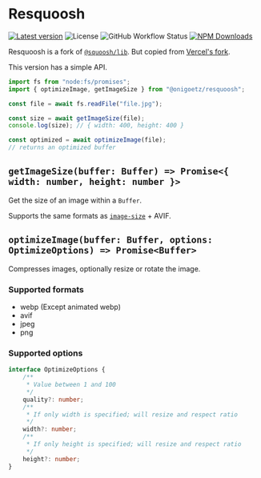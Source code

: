 # Resquoosh

[![Latest version](https://img.shields.io/github/release/onigoetz/resquoosh.svg?style=flat-square)](https://github.com/onigoetz/resquoosh/releases)
![License](https://img.shields.io/github/license/onigoetz/resquoosh?style=flat-square)
![GitHub Workflow Status](https://img.shields.io/github/actions/workflow/status/onigoetz/resquoosh/nodejs.yml?style=flat-square&logo=github)
[![NPM Downloads](https://img.shields.io/npm/dm/@onigoetz/resquoosh?style=flat-square&logo=npm)](https://www.npmjs.com/package/@onigoetz/resquoosh)

Resquoosh is a fork of [`@squoosh/lib`](https://www.npmjs.com/package/@squoosh/lib).
But copied from [Vercel's fork](https://github.com/vercel/next.js/tree/canary/packages/next/src/server/lib/squoosh).

This version has a simple API.

```javascript
import fs from "node:fs/promises";
import { optimizeImage, getImageSize } from "@onigoetz/resquoosh";

const file = await fs.readFile("file.jpg");

const size = await getImageSize(file);
console.log(size); // { width: 400, height: 400 }

const optimized = await optimizeImage(file);
// returns an optimized buffer
```

## `getImageSize(buffer: Buffer) => Promise<{ width: number, height: number }>`

Get the size of an image within a `Buffer`.

Supports the same formats as [`image-size`](https://www.npmjs.com/package/image-size) + AVIF.

## `optimizeImage(buffer: Buffer, options: OptimizeOptions) => Promise<Buffer>`

Compresses images, optionally resize or rotate the image.

### Supported formats

- webp (Except animated webp)
- avif
- jpeg
- png

### Supported options

```typescript
interface OptimizeOptions {
    /**
     * Value between 1 and 100
     */ 
	quality?: number;
    /**
     * If only width is specified; will resize and respect ratio
     */
	width?: number;
    /**
     * If only height is specified; will resize and respect ratio
     */
	height?: number;
}
```
